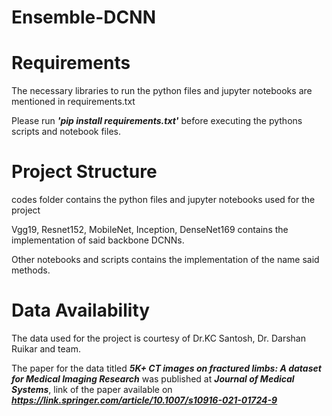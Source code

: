 # Ensemble-DCNN

# Requirements

The necessary libraries to run the python files and jupyter notebooks are mentioned in requirements.txt

Please run ***'pip install requirements.txt'*** before executing the pythons scripts and notebook files.

# Project Structure
codes folder contains the python files and jupyter notebooks used for the project

Vgg19, Resnet152, MobileNet, Inception, DenseNet169 contains the implementation of said backbone DCNNs.

Other notebooks and scripts contains the implementation of the name said methods.


# Data Availability
The data used for the project is courtesy of Dr.KC Santosh, Dr. Darshan Ruikar and team.

The paper for the data titled ***5K+ CT images on fractured limbs: A dataset for
Medical Imaging Research*** was published at ***Journal of Medical Systems***, link of the paper available on ***https://link.springer.com/article/10.1007/s10916-021-01724-9*** 
